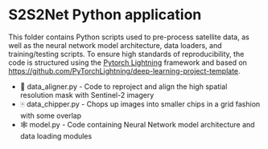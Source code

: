 # S2S2Net Python application

This folder contains Python scripts used to pre-process satellite data, as well
as the neural network model architecture, data loaders, and training/testing
scripts. To ensure high standards of reproducibility, the code is structured
using the [Pytorch Lightning](https://www.pytorchlightning.ai) framework and
based on https://github.com/PyTorchLightning/deep-learning-project-template.

- :bricks: data_aligner.py - Code to reproject and align the high spatial resolution mask with Sentinel-2 imagery
- :mahjong: data_chipper.py - Chops up images into smaller chips in a grid fashion with some overlap
- :spider_web: model.py - Code containing Neural Network model architecture and data loading modules
